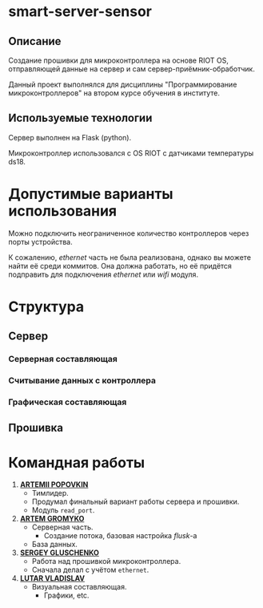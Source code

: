 # smart-server-sensor
## Описание
Создание прошивки для микроконтроллера на основе RIOT OS, отправляющей данные на сервер и сам сервер-приёмник-обработчик.

Данный проект выполнялся для дисциплины "Программирование микроконтроллеров" на втором курсе обучения в институте.

## Используемые технологии
Сервер выполнен на Flask (python).

Микроконтроллер использовался с OS RIOT с датчиками температуры ds18.

# Допустимые варианты использования
Можно подключить неограниченное количество контроллеров через порты устройства.

К сожалению, *ethernet* часть не была реализована, однако вы можете найти её среди коммитов. Она должна работать, но её придётся подправить для подключения *ethernet* или *wifi* модуля.

# Структура
## Сервер
### Серверная составляющая
### Считывание данных с контроллера
### Графическая составляющая


## Прошивка


# Командная работы
1. [**ARTEMII POPOVKIN**](https://github.com/Jrol123)
	- Тимлидер.
	- Продумал финальный вариант работы сервера и прошивки. 
	- Модуль `read_port`.
2. [**ARTEM GROMYKO**](https://github.com/IAmSerepok)
	- Серверная часть.
		+ Создание потока, базовая настройка *flusk*-а
	- База данных.
3. [**SERGEY GLUSCHENKO**](https://github.com/Tyferse)
	- Работа над прошивкой микроконтроллера.
	- Сначала делал с учётом `ethernet`.
4. [**LUTAR VLADISLAV**](https://github.com/RezerdPrime)
	- Визуальная составляющая.
		+ Графики, etc.